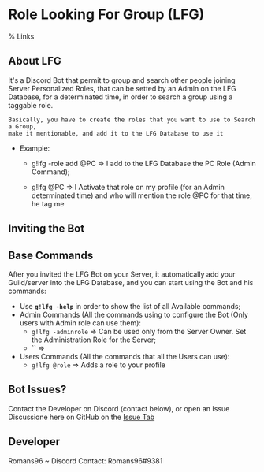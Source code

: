 # Role Looking For Group (LFG)
% Links

## About LFG

It's a Discord Bot that permit to group and search other people joining Server Personalized Roles, that can be setted by an Admin on the LFG Database, for a determinated time, in order to search a group using a taggable role.

```
Basically, you have to create the roles that you want to use to Search a Group, 
make it mentionable, and add it to the LFG Database to use it
```
- Example:
  - g!lfg -role add @PC => I add to the LFG Database the PC Role (Admin Command);

  - g!lfg @PC => I Activate that role on my profile (for an Admin determinated time) and who will mention the role @PC for that time, he tag me


## Inviting the Bot

## Base Commands
After you invited the LFG Bot on your Server, it automatically add your Guild/server into the LFG Database, and you can start using the Bot and his commands:
- Use **`g!lfg -help`** in order to show the list of all Available commands;
- Admin Commands (All the commands using to configure the Bot (Only users with Admin role can use them):
  - `g!lfg -adminrole` => Can be used only from the Server Owner. Set the Administration Role for the Server;
  - `` =>
- Users Commands (All the commands that all the Users can use):
  - `g!lfg @role` => Adds a role to your profile


## Bot Issues?
Contact the Developer on Discord (contact below), or open an Issue Discussione here on GitHub on the [Issue Tab](https://github.com/Romans96/LookingForGroup/issues)

## Developer
Romans96 ~ Discord Contact: Romans96#9381

